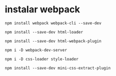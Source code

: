 # instalar webpack
`npm install webpack webpack-cli --save-dev`

`npm install --save-dev html-loader`

`npm install --save-dev html-webpack-plugin`

`npm i -D webpack-dev-server`

`npm i -D css-loader style-loader`

`npm install --save-dev mini-css-extract-plugin`
